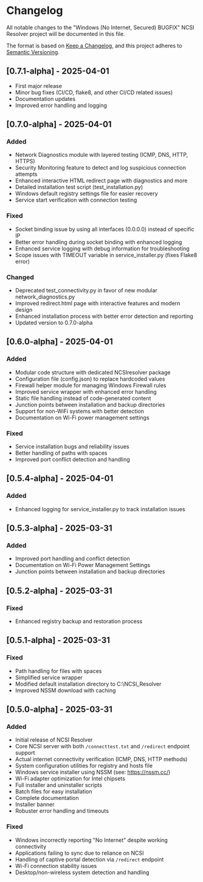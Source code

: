 # Changelog

All notable changes to the "Windows (No Internet, Secured) BUGFIX" NCSI Resolver project will be documented in this file.

The format is based on [Keep a Changelog](https://keepachangelog.com/en/1.0.0/),
and this project adheres to [Semantic Versioning](https://semver.org/spec/v2.0.0.html).

## [0.7.1-alpha] - 2025-04-01
- First major release
- Minor bug fixes (CI/CD, flake8, and other CI/CD related issues)
- Documentation updates
- Improved error handling and logging

## [0.7.0-alpha] - 2025-04-01

### Added
- Network Diagnostics module with layered testing (ICMP, DNS, HTTP, HTTPS)
- Security Monitoring feature to detect and log suspicious connection attempts
- Enhanced interactive HTML redirect page with diagnostics and more
- Detailed installation test script (test_installation.py)
- Windows default registry settings file for easier recovery
- Service start verification with connection testing

### Fixed
- Socket binding issue by using all interfaces (0.0.0.0) instead of specific IP
- Better error handling during socket binding with enhanced logging
- Enhanced service logging with debug information for troubleshooting
- Scope issues with TIMEOUT variable in service_installer.py (fixes Flake8 error)

### Changed
- Deprecated test_connectivity.py in favor of new modular network_diagnostics.py
- Improved redirect.html page with interactive features and modern design
- Enhanced installation process with better error detection and reporting
- Updated version to 0.7.0-alpha

## [0.6.0-alpha] - 2025-04-01

### Added
- Modular code structure with dedicated NCSIresolver package
- Configuration file (config.json) to replace hardcoded values
- Firewall helper module for managing Windows Firewall rules
- Improved service wrapper with enhanced error handling
- Static file handling instead of code-generated content
- Junction points between installation and backup directories
- Support for non-WiFi systems with better detection
- Documentation on Wi-Fi power management settings

### Fixed
- Service installation bugs and reliability issues
- Better handling of paths with spaces
- Improved port conflict detection and handling

## [0.5.4-alpha] - 2025-04-01

### Added
- Enhanced logging for service_installer.py to track installation issues

## [0.5.3-alpha] - 2025-03-31

### Added
- Improved port handling and conflict detection
- Documentation on Wi-Fi Power Management Settings
- Junction points between installation and backup directories

## [0.5.2-alpha] - 2025-03-31

### Fixed
- Enhanced registry backup and restoration process

## [0.5.1-alpha] - 2025-03-31

### Fixed
- Path handling for files with spaces
- Simplified service wrapper
- Modified default installation directory to C:\NCSI_Resolver
- Improved NSSM download with caching

## [0.5.0-alpha] - 2025-03-31

### Added
- Initial release of NCSI Resolver
- Core NCSI server with both `/connecttest.txt` and `/redirect` endpoint support
- Actual internet connectivity verification (ICMP, DNS, HTTP methods)
- System configuration utilities for registry and hosts file
- Windows service installer using NSSM (see: https://nssm.cc/)
- Wi-Fi adapter optimization for Intel chipsets
- Full installer and uninstaller scripts
- Batch files for easy installation
- Complete documentation
- Installer banner
- Robuster error handling and timeouts

### Fixed
- Windows incorrectly reporting "No Internet" despite working connectivity
- Applications failing to sync due to reliance on NCSI
- Handling of captive portal detection via `/redirect` endpoint
- Wi-Fi connection stability issues
- Desktop/non-wireless system detection and handling